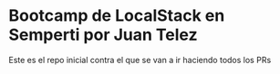 # Bootcamp de LocalStack en Semperti por Juan Telez
Este es el repo inicial contra el que se van a ir haciendo todos los PRs
